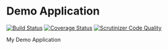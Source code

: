 Demo Application
====

[![Build Status](https://travis-ci.org/kilip/demo.svg?branch=master)](https://travis-ci.org/kilip/demo)
[![Coverage Status](https://coveralls.io/repos/github/kilip/demo/badge.svg?branch=master)](https://coveralls.io/github/kilip/demo?branch=master)
[![Scrutinizer Code Quality](https://scrutinizer-ci.com/g/kilip/demo/badges/quality-score.png?b=master)](https://scrutinizer-ci.com/g/kilip/demo/?branch=master)

My Demo Application
